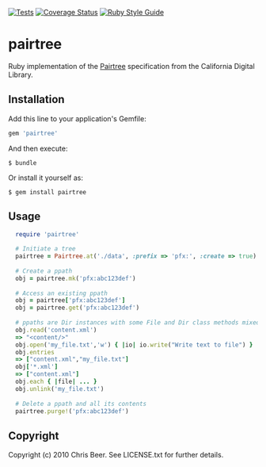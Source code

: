 [![Tests](https://github.com/mlibrary/pairtree/actions/workflows/tests.yml/badge.svg)](https://github.com/mlibrary/pairtree/actions/workflows/tests.yml)
[![Coverage Status](https://coveralls.io/repos/github/mlibrary/pairtree/badge.svg?branch=main)](https://coveralls.io/github/mlibrary/pairtree?branch=main)
[![Ruby Style Guide](https://img.shields.io/badge/code_style-standard-brightgreen.svg)](https://github.com/testdouble/standard)

# pairtree

Ruby implementation of the [Pairtree](https://www.ietf.org/archive/id/draft-kunze-pairtree-01.txt) specification from the California Digital Library.

## Installation

Add this line to your application's Gemfile:

```ruby
gem 'pairtree'
```

And then execute:

    $ bundle

Or install it yourself as:

    $ gem install pairtree

## Usage

```ruby
  require 'pairtree'

  # Initiate a tree
  pairtree = Pairtree.at('./data', :prefix => 'pfx:', :create => true)
  
  # Create a ppath
  obj = pairtree.mk('pfx:abc123def')
  
  # Access an existing ppath
  obj = pairtree['pfx:abc123def']
  obj = pairtree.get('pfx:abc123def')
  
  # ppaths are Dir instances with some File and Dir class methods mixed in
  obj.read('content.xml')
  => "<content/>"
  obj.open('my_file.txt','w') { |io| io.write("Write text to file") }
  obj.entries
  => ["content.xml","my_file.txt"]
  obj['*.xml']
  => ["content.xml"]
  obj.each { |file| ... }
  obj.unlink('my_file.txt')
  
  # Delete a ppath and all its contents
  pairtree.purge!('pfx:abc123def')
```

##  Copyright

Copyright (c) 2010 Chris Beer. See LICENSE.txt for further details.
